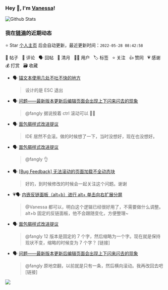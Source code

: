 ### Hey 👋, I'm [Vanessa](http://vanessa.b3log.org/)!

![Github Stats](https://github-readme-stats.vercel.app/api?username=Vanessa219&show_icons=true)

<!--events start -->

### 我在[链滴](https://ld246.com)的近期动态

⭐️ Star [个人主页](https://github.com/Vanessa219/Vanessa219) 后会自动更新，最近更新时间：`2022-05-28 08:42:58`

📝 帖子 &nbsp; 💬 评论 &nbsp; 🗣 回帖 &nbsp; 🌙 清月 &nbsp; 👨‍💻 用户 &nbsp; 🏷️ 标签 &nbsp; ⭐️ 关注 &nbsp; 👍 赞同 &nbsp; 💗 感谢 &nbsp; 💰 打赏 &nbsp; 🗃 收藏

* 🗣 [锚文本使用几处不吐不快的地方](https://ld246.com/article/1653184732199/comment/1653614587206#comments)

  > 设计的是 ESC 退出
* 🗣 [问题——最新版本更新后编辑页面会出现上下闪来闪去的现象](https://ld246.com/article/1653487018194/comment/1653488790635#comments)

  > @fangly 据说按着 ctrl 滚动可以 🤦‍♀️
* 🗣 [面包屑样式改进提议](https://ld246.com/article/1653235932092/comment/1653594853603#comments)

  > IDE 居然不会滚。做的时候想了一下，当时没想好，现在也没想好。
* 🗣 [面包屑样式改进提议](https://ld246.com/article/1653235932092/comment/1653538593453#comments)

  > @fangly 👌
* 🗣 [[Bug Feedback] 无法滚动的页面加载不全动态块](https://ld246.com/article/1653462518195/comment/1653581151594#comments)

  > 好的，到时候修改的时候会一起关注这个问题。谢谢
* 💗🗣 [内嵌反链面板（alt+b）进行 alt+ 单击向右扩展分屏](https://ld246.com/article/1653491598270/comment/1653551922346#comments)

  > @Vanessa 都可以，明白这个逻辑已经很好用了，不需要做什么调整。alt+b 固定的反链面板，他不会跟随变化，方便整理~
* 🗣 [面包屑样式改进提议](https://ld246.com/article/1653235932092/comment/1653538593453#comments)

  > @fangly 12 版本是固定的 7 个字，然后缩略为一个字。现在就是保持现状不变，缩略的时候变为 7 个字？ [链接]
* 🗣 [问题——最新版本更新后编辑页面会出现上下闪来闪去的现象](https://ld246.com/article/1653487018194/comment/1653488790635#comments)

  > @fangly 原地空翻，以前就是只有一条，然后横向滚动。我再改回去吧 [链接]


<!--events end -->

<a title="Hits" target="_blank" href="https://github.com/Vanessa219/Vanessa219"><img src="https://hits.b3log.org/Vanessa219/Vanessa219.svg"></a>
